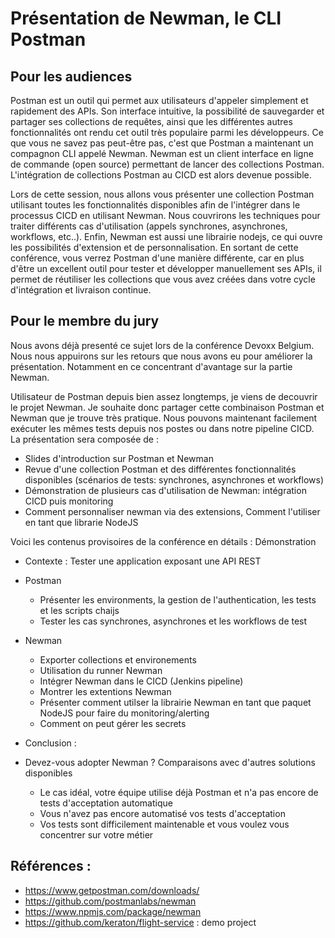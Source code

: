 # Présentation de Newman, le CLI Postman

## Pour les audiences

Postman est un outil qui permet aux utilisateurs d'appeler simplement et rapidement des APIs. Son interface intuitive, la possibilité de sauvegarder et partager ses collections de requêtes, ainsi que les différentes autres fonctionnalités ont rendu cet outil très populaire parmi les développeurs. Ce que vous ne savez pas peut-être pas, c'est que Postman a maintenant un compagnon CLI appelé Newman. Newman est un client interface en ligne de commande (open source) permettant de lancer des collections Postman. L'intégration de collections Postman au CICD est alors devenue possible.

Lors de cette session, nous allons vous présenter une collection Postman utilisant toutes les fonctionnalités disponibles afin de l'intégrer dans le processus CICD en utilisant Newman. Nous couvrirons les techniques pour traiter différents cas d'utilisation (appels synchrones, asynchrones, workflows, etc..). Enfin, Newman est aussi une librairie nodejs, ce qui ouvre les possibilités d'extension et de personnalisation. En sortant de cette conférence, vous verrez Postman d'une manière différente, car en plus d'être un excellent outil pour tester et développer manuellement ses APIs, il permet de réutiliser les collections que vous avez créées dans votre cycle d'intégration et livraison continue.

## Pour le membre du jury

Nous avons déjà presenté ce sujet lors de la conférence Devoxx Belgium. Nous nous appuirons sur les retours que nous avons eu pour améliorer la présentation. Notamment en ce concentrant d'avantage sur la partie Newman.

Utilisateur de Postman depuis bien assez longtemps, je viens de decouvrir le projet Newman. Je souhaite donc partager cette combinaison Postman et Newman que je trouve très pratique. Nous pouvons maintenant facilement exécuter les mêmes tests depuis nos postes ou dans notre pipeline CICD. La présentation sera composée de :
- Slides d'introduction sur Postman et Newman
- Revue d'une collection Postman et des différentes fonctionnalités disponibles (scénarios de tests: synchrones, asynchrones et workflows)
- Démonstration de plusieurs cas d'utilisation de Newman: intégration CICD puis monitoring
- Comment personnaliser newman via des extensions, Comment l'utiliser en tant que librarie NodeJS

Voici les contenus provisoires de la conférence en détails :
Démonstration
- Contexte : Tester une application exposant une API REST

- Postman
  - Présenter les environments, la gestion de l'authentication, les tests et les scripts chaijs
  - Tester les cas synchrones, asynchrones et les workflows de test

- Newman
  - Exporter collections et environements
  - Utilisation du runner Newman
  - Intégrer Newman dans le CICD (Jenkins pipeline)    
  - Montrer les extentions Newman
  - Présenter comment utilser la librairie Newman en tant que paquet NodeJS pour faire du monitoring/alerting
  - Comment on peut gérer les secrets
  
 - Conclusion : 
  - Devez-vous adopter Newman ? Comparaisons avec d'autres solutions disponibles
    - Le cas idéal, votre équipe utilise déjà Postman et n'a pas encore de tests d'acceptation automatique
    - Vous n'avez pas encore automatisé vos tests d'acceptation
    - Vos tests sont difficilement maintenable et vous voulez vous concentrer sur votre métier

## Références :
- https://www.getpostman.com/downloads/
- https://github.com/postmanlabs/newman
- https://www.npmjs.com/package/newman
- https://github.com/keraton/flight-service : demo project
  

